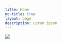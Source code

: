 ```yaml
---
title: Home
no-title: true
layout: page
description: Lorum ipsum
---
```

<img src="http://placekitten.com/260/160" class="hide-for-small" />

